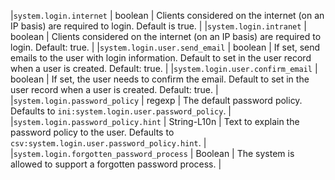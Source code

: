 |`system.login.internet`	   | boolean	| Clients considered on the internet (on an IP basis) are required to login. Default is true. |
|`system.login.intranet`	   | boolean	| Clients considered on the internet (on an IP basis) are required to login. Default: true. |
|`system.login.user.send_email`	 | boolean	| If set, send emails to the user with login information. Default to set in the user record when a user is created. Default: true. |
|`system.login.user.confirm_email`	| boolean	| If set, the user needs to confirm the email. Default to set in the user record when a user is created. Default: true. |
|`system.login.password_policy` | regexp | The default password policy. Defaults to `ini:system.login.user.password_policy`. |
|`system.login.password_policy.hint` | String-L10n | Text to explain the password policy to the user. Defaults to `csv:system.login.user.password_policy.hint`. |
|`system.login.forgotten_password_process` | Boolean | The system is allowed to support a forgotten password process. |
